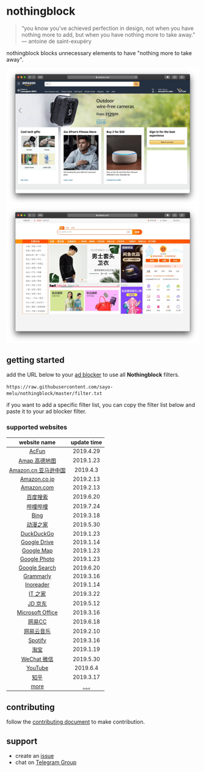 # nothingblock

> “you know you've achieved perfection in design, not when you have nothing more to add, but when you have nothing more to take away.” ― antoine de saint-exupéry

nothingblock blocks unnecessary elements to have "nothing more to take away".

![nothingblock on Amazon.com](asset/nothingblock-on-amazon.com.jpg)
![nothingblock on Taobao](asset/nothingblock-on-taobao.jpg)

## getting started

add the URL below to your [ad blocker](https://bing.com/search?q=ad+blocker) to use all **Nothingblock** filters.

`https://raw.githubusercontent.com/sayo-melu/nothingblock/master/filter.txt`

if you want to add a specific filter list, you can copy the filter list below and paste it to your ad blocker filter.

### supported websites

| **website name** | **update time** |
|:----------------:|:---------------:|
| [AcFun](filter-item/acfun.txt) | 2019.4.29 |
| [Amap 高德地图](filter-item/amap.txt) | 2019.1.23 |
| [Amazon.cn 亚马逊中国](filter-item/amazon.cn.txt) | 2019.4.3 |
| [Amazon.co.jp](filter-item/amazon.co.jp.txt) | 2019.2.13 |
| [Amazon.com](filter-item/amazon.com.txt) | 2019.2.13 |
| [百度搜索](filter-item/baidu-search.txt) | 2019.6.20 |
| [哔哩哔哩](filter-item/bilibili.txt) | 2019.7.24 |
| [Bing](filter-item/bing.txt) | 2019.3.18 |
| [动漫之家](filter-item/dmzj.txt) | 2019.5.30 |
| [DuckDuckGo](filter-item/duckduckgo.txt) | 2019.1.23 |
| [Google Drive](filter-item/google-drive.txt) | 2019.1.14 |
| [Google Map](filter-item/google-map.txt) | 2019.1.23 |
| [Google Photo](filter-item/google-photo.txt) | 2019.1.23 |
| [Google Search](filter-item/google-search.txt) | 2019.6.20 |
| [Grammarly](filter-item/grammarly.txt) | 2019.3.16 |
| [Inoreader](filter-item/inoreader.txt) | 2019.1.14 |
| [IT 之家](filter-item/it-home.txt) | 2019.3.22 |
| [JD 京东](filter-item/jd.txt) | 2019.5.12 |
| [Microsoft Office](filter-item/microsoft-office.txt) | 2019.3.16 |
| [网易CC](filter-item/netease-cc.txt) | 2019.6.18 |
| [网易云音乐](filter-item/netease-music.txt) | 2019.2.10 |
| [Spotify](filter-item/spotify.txt) | 2019.3.16 |
| [淘宝](filter-item/taobao.txt) | 2019.1.19 |
| [WeChat 微信](filter-item/wechat.txt) | 2019.5.30 |
| [YouTube](filter-item/youtube.txt) | 2019.6.4 |
| [知乎](filter-item/zhihu.txt) | 2019.3.17 |
| [more](document/more-websites.md) | [. . .](document/more-websites.md) |

## contributing

follow the [contributing document](document/contributing.md) to make contribution.

## support

- create an [issue](https://github.com/sayo-melu/nothingblock/issues/new/choose)
- chat on [Telegram Group](https://t.me/nothingblock)
